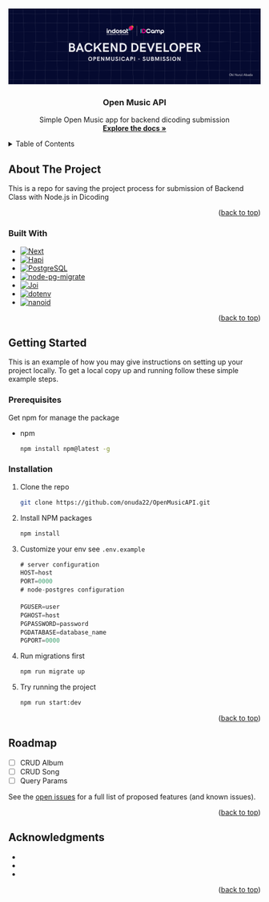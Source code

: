 <!-- Improved compatibility of back to top link: See: https://github.com/othneildrew/Best-README-Template/pull/73 -->

<a id="readme-top"></a>

<!-- PROJECT SHIELDS -->
<!--
*** I'm using markdown "reference style" links for readability.
*** Reference links are enclosed in brackets [ ] instead of parentheses ( ).
*** See the bottom of this document for the declaration of the reference variables
*** for contributors-url, forks-url, etc. This is an optional, concise syntax you may use.
*** https://www.markdownguide.org/basic-syntax/#reference-style-links
-->

<!-- PROJECT LOGO -->
<br />
<div align="center">
  <a href="https://github.com/onuda22/OpenMusicAPI">
    <img src="asset/BACKEND LEARNING PATH.png" alt="Banner">
  </a>

<h3 align="center">Open Music API</h3>

  <p align="center">
    Simple Open Music app for backend dicoding submission
    <br />
    <a href="https://github.com/onuda22/OpenMusicAPI"><strong>Explore the docs »</strong></a>
    <br />
  </p>
</div>

<!-- TABLE OF CONTENTS -->
<details>
  <summary>Table of Contents</summary>
  <ol>
    <li>
      <a href="#about-the-project">About The Project</a>
      <ul>
        <li><a href="#built-with">Built With</a></li>
      </ul>
    </li>
    <li>
      <a href="#getting-started">Getting Started</a>
      <ul>
        <li><a href="#prerequisites">Prerequisites</a></li>
        <li><a href="#installation">Installation</a></li>
      </ul>
    </li>
    <li><a href="#usage">Usage</a></li>
    <li><a href="#roadmap">Roadmap</a></li>
    <li><a href="#contact">Contact</a></li>
    <li><a href="#acknowledgments">Acknowledgments</a></li>
  </ol>
</details>

<!-- ABOUT THE PROJECT -->

## About The Project

This is a repo for saving the project process for submission of Backend Class with Node.js in Dicoding

<p align="right">(<a href="#readme-top">back to top</a>)</p>

### Built With

- [![Next][Next.js]][Next-url]
- [![Hapi][Hapi.js]][Hapi-url]
- [![PostgreSQL](https://img.shields.io/badge/PostgreSQL-336791?style=for-the-badge&logo=postgresql&logoColor=white)](https://www.postgresql.org/)
- [![node-pg-migrate](https://img.shields.io/badge/node--pg--migrate-316192?style=for-the-badge&logo=postgresql&logoColor=white)](https://github.com/salsita/node-pg-migrate)
- [![Joi](https://img.shields.io/badge/Joi-00B3E6?style=for-the-badge&logo=javascript&logoColor=white)](https://joi.dev/)
- [![dotenv](https://img.shields.io/badge/dotenv-3A7E42?style=for-the-badge&logo=nodedotjs&logoColor=white)](https://www.npmjs.com/package/dotenv)
- [![nanoid](https://img.shields.io/badge/nanoid-06ADBD?style=for-the-badge&logo=javascript&logoColor=white)](https://www.npmjs.com/package/nanoid)

<p align="right">(<a href="#readme-top">back to top</a>)</p>

<!-- GETTING STARTED -->

## Getting Started

This is an example of how you may give instructions on setting up your project locally.
To get a local copy up and running follow these simple example steps.

### Prerequisites

Get npm for manage the package

- npm
  ```sh
  npm install npm@latest -g
  ```

### Installation

1. Clone the repo
   ```sh
   git clone https://github.com/onuda22/OpenMusicAPI.git
   ```
2. Install NPM packages
   ```sh
   npm install
   ```
3. Customize your env see `.env.example`

   ```js
   # server configuration
   HOST=host
   PORT=0000
   # node-postgres configuration

   PGUSER=user
   PGHOST=host
   PGPASSWORD=password
   PGDATABASE=database_name
   PGPORT=0000
   ```

4. Run migrations first
   ```sh
   npm run migrate up
   ```
5. Try running the project
   ```sh
   npm run start:dev
   ```

<p align="right">(<a href="#readme-top">back to top</a>)</p>

<!-- ROADMAP -->

## Roadmap

- [ ] CRUD Album
- [ ] CRUD Song
- [ ] Query Params

See the [open issues](https://github.com/github_username/repo_name/issues) for a full list of proposed features (and known issues).

<p align="right">(<a href="#readme-top">back to top</a>)</p>

<!-- ACKNOWLEDGMENTS -->

## Acknowledgments

- []()
- []()
- []()

<p align="right">(<a href="#readme-top">back to top</a>)</p>

<!-- MARKDOWN LINKS & IMAGES -->
<!-- https://www.markdownguide.org/basic-syntax/#reference-style-links -->

[contributors-shield]: https://img.shields.io/github/contributors/github_username/repo_name.svg?style=for-the-badge
[contributors-url]: https://github.com/github_username/repo_name/graphs/contributors
[forks-shield]: https://img.shields.io/github/forks/github_username/repo_name.svg?style=for-the-badge
[forks-url]: https://github.com/github_username/repo_name/network/members
[stars-shield]: https://img.shields.io/github/stars/github_username/repo_name.svg?style=for-the-badge
[stars-url]: https://github.com/github_username/repo_name/stargazers
[issues-shield]: https://img.shields.io/github/issues/github_username/repo_name.svg?style=for-the-badge
[issues-url]: https://github.com/github_username/repo_name/issues
[license-shield]: https://img.shields.io/github/license/github_username/repo_name.svg?style=for-the-badge
[license-url]: https://github.com/github_username/repo_name/blob/master/LICENSE.txt
[linkedin-shield]: https://img.shields.io/badge/-LinkedIn-black.svg?style=for-the-badge&logo=linkedin&colorB=555
[linkedin-url]: https://linkedin.com/in/linkedin_username
[product-screenshot]: images/screenshot.png
[Next.js]: https://img.shields.io/badge/next.js-000000?style=for-the-badge&logo=nextdotjs&logoColor=white
[Next-url]: https://nextjs.org/
[React.js]: https://img.shields.io/badge/React-20232A?style=for-the-badge&logo=react&logoColor=61DAFB
[React-url]: https://reactjs.org/
[Vue.js]: https://img.shields.io/badge/Vue.js-35495E?style=for-the-badge&logo=vuedotjs&logoColor=4FC08D
[Vue-url]: https://vuejs.org/
[Angular.io]: https://img.shields.io/badge/Angular-DD0031?style=for-the-badge&logo=angular&logoColor=white
[Angular-url]: https://angular.io/
[Svelte.dev]: https://img.shields.io/badge/Svelte-4A4A55?style=for-the-badge&logo=svelte&logoColor=FF3E00
[Svelte-url]: https://svelte.dev/
[Laravel.com]: https://img.shields.io/badge/Laravel-FF2D20?style=for-the-badge&logo=laravel&logoColor=white
[Laravel-url]: https://laravel.com
[Bootstrap.com]: https://img.shields.io/badge/Bootstrap-563D7C?style=for-the-badge&logo=bootstrap&logoColor=white
[Bootstrap-url]: https://getbootstrap.com
[JQuery.com]: https://img.shields.io/badge/jQuery-0769AD?style=for-the-badge&logo=jquery&logoColor=white
[JQuery-url]: https://jquery.com
[Hapi.js]: https://img.shields.io/static/v1?label=&message=Hapi.js&color=FF4088&style=for-the-badge&logo=data:image/png;base64,iVBORw0KGgoAAAANSUhEUgAAABAAAAAQCAYAAAAf8/9hAAA...
[Hapi-url]: https://hapi.dev
